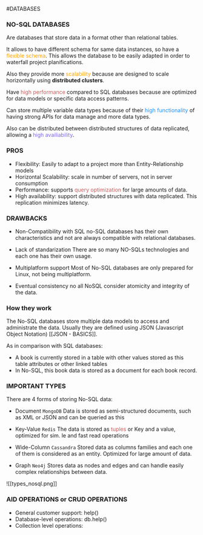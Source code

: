 #DATABASES 

### NO-SQL DATABASES

Are databases that store data in a format other than relational tables. 

It allows to have different schema for same data instances, so have a <span style="color:orange;">flexible schema</span>. 
This allows the database to be easily adapted in order to waterfall project planifications. 

Also they provide more <span style="color:orange;">scalability</span> because are designed to scale horizontally using **distributed clusters**. 

Have <span style="color:IndianRed;">high performance</span> compared to SQL databases because are optimized for data models or specific data access patterns. 

Can store multiple variable data types because of their <span style="color:DodgerBlue;">high functionality</span> of having strong APIs for data manage and more data types. 

Also can be distributed between distributed structures of data replicated, allowing a <span style="color:MediumSlateBlue;">high availiability</span>. 

### PROS

* Flexibility: Easily to adapt to a project more than Entity-Relationship models
* Horizontal Scalability: scale in number of servers, not in server consumption
* Performance: supports <span style="color:IndianRed;">query optimization</span> for large amounts of data. 
* High availability: support distributed structures with data replicated. This replication minimizes latency. 

### DRAWBACKS

* Non-Compatibility with SQL
	no-SQL databases has their own characteristics and not are always compatible with relational databases. 

* Lack of standarization
	There are so many NO-SQLs technologies and each one has their own usage. 
	
* Multiplatform support
	Most of No-SQL databases are only prepared for Linux, not being multiplatform. 

* Eventual consistency
	no all NoSQL consider atomicity and integrity of the data. 



### How they work

The No-SQL databases store multiple data models to access and administrate the data. 
Usually they are defined using JSON (Javascript Object Notation) [[JSON - BASICS]]. 

As in comparison with SQL databases: 

* A book is currently stored in a table with other values stored as this table attributes or other linked tables
* In No-SQL, this book data is stored as a document for each book record. 


### IMPORTANT TYPES

There are 4 forms of storing No-SQL data: 

* Document `MongoDB` 
	Data is stored as semi-structured documents, such as XML or JSON and can be queried as this
	
* Key-Value `Redis`
	The data is stored as <span style="color:IndianRed;">tuples</span> or Key and a value, optimized for sim. le and fast read operations

* Wide-Column `Cassandra`
	Stored data as columns families and each one of them is considered as an entity. Optimized for large amount of data. 
	
* Graph `Neo4j`
	Stores data as nodes and edges and can handle easily complex relationships between data. 

![[types_nosql.png]]

### AID OPERATIONS or CRUD OPERATIONS

- General customer support: help()
- Database-level operations: db.help()
- Collection level operations: 



